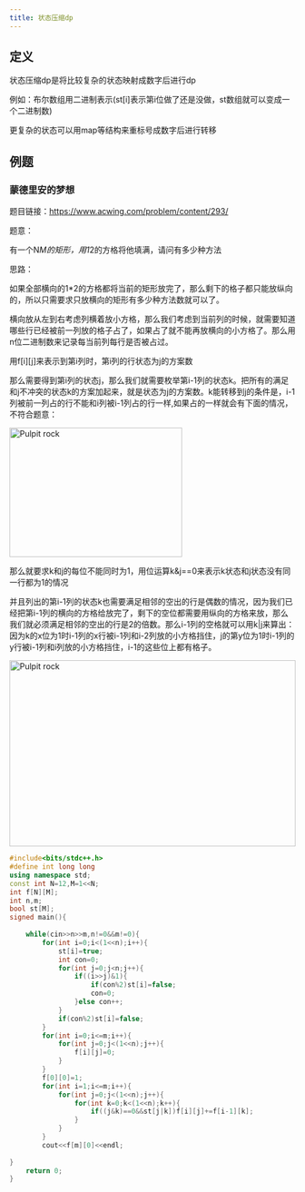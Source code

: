 ```yaml
---
title: 状态压缩dp
---
```


## 定义

状态压缩dp是将比较复杂的状态映射成数字后进行dp

例如：布尔数组用二进制表示(st[i]表示第i位做了还是没做，st数组就可以变成一个二进制数)  

更复杂的状态可以用map等结构来重标号成数字后进行转移  

## 例题

### 蒙德里安的梦想

题目链接：https://www.acwing.com/problem/content/293/  

题意：  

有一个N*M的矩形，用1*2的方格将他填满，请问有多少种方法  

思路：  

如果全部横向的1*2的方格都将当前的矩形放完了，那么剩下的格子都只能放纵向的，所以只需要求只放横向的矩形有多少种方法数就可以了。  

横向放从左到右考虑列横着放小方格，那么我们考虑到当前列的时候，就需要知道哪些行已经被前一列放的格子占了，如果占了就不能再放横向的小方格了。那么用n位二进制数来记录每当前列每行是否被占过。  

用f[i][j]来表示到第i列时，第i列的行状态为j的方案数  

那么需要得到第i列的状态j，那么我们就需要枚举第i-1列的状态k。把所有的满足和j不冲突的状态k的方案加起来，就是状态为j的方案数。k能转移到j的条件是，i-1列被前一列占的行不能和i列被i-1列占的行一样,如果占的一样就会有下面的情况，不符合题意：  

<img src="https://cr-demo-blog-1308117710.cos.ap-nanjing.myqcloud.com/demo/20230920204830.png" alt="Pulpit rock" width="304" height="228">  

那么就要求k和j的每位不能同时为1，用位运算k&j==0来表示k状态和j状态没有同一行都为1的情况  

并且列出的第i-1列的状态k也需要满足相邻的空出的行是偶数的情况，因为我们已经把第i-1列的横向的方格给放完了，剩下的空位都需要用纵向的方格来放，那么我们就必须满足相邻的空出的行是2的倍数。那么i-1列的空格就可以用k|j来算出：因为k的x位为1时i-1列的x行被i-1列和i-2列放的小方格挡住，j的第y位为1时i-1列的y行被i-1列和i列放的小方格挡住，i-1的这些位上都有格子。  

<img src="https://cr-demo-blog-1308117710.cos.ap-nanjing.myqcloud.com/demo/20230920213031.png" alt="Pulpit rock" width="504" height="328">  

```cpp
#include<bits/stdc++.h>
#define int long long
using namespace std;
const int N=12,M=1<<N;
int f[N][M];
int n,m;
bool st[M];
signed main(){
	
	while(cin>>n>>m,n!=0&&m!=0){
		for(int i=0;i<(1<<n);i++){
			st[i]=true;
			int con=0;
			for(int j=0;j<n;j++){
				if((i>>j)&1){
					if(con%2)st[i]=false;
					con=0;
				}else con++;	
			}
			if(con%2)st[i]=false;
		}
		for(int i=0;i<=m;i++){
			for(int j=0;j<(1<<n);j++){
				f[i][j]=0;
			}
		}
		f[0][0]=1;
		for(int i=1;i<=m;i++){
			for(int j=0;j<(1<<n);j++){
				for(int k=0;k<(1<<n);k++){
					if((j&k)==0&&st[j|k])f[i][j]+=f[i-1][k];
				}
			}
		}
		cout<<f[m][0]<<endl;
	
}
	return 0;
}
```








